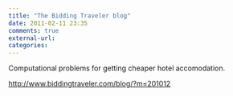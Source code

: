 ```yaml
---
title: "The Bidding Traveler blog"
date: 2011-02-11 23:35
comments: true
external-url:
categories:
---
```

Computational problems for getting cheaper hotel accomodation.

<http://www.biddingtraveler.com/blog/?m=201012>
